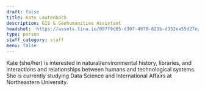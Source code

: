 ```yaml
---
draft: false
title: Kate Lautenbach
description: GIS & Geohumanities Assistant
headshot: 'https://assets.tina.io/097f9d05-d307-4978-823b-d332ea55d27e/Kate headshot.png'
type: person
staff_category: staff
menu: false
---
```


Kate (she/her) is interested in natural/environmental history, libraries, and interactions and relationships between humans and technological systems. She is currently studying Data Science and International Affairs at Northeastern University. 
